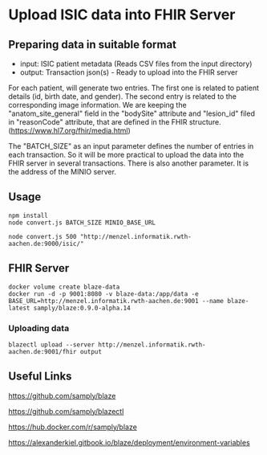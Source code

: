 # Upload ISIC data into FHIR Server

## Preparing data in suitable format
* input: ISIC patient metadata (Reads CSV files from the input directory)
* output: Transaction json(s) - Ready to upload into the FHIR server

For each patient, will generate two entries. The first one is related to patient details (id, birth date, and gender). The second entry is related to the corresponding image information. 
We are keeping the "anatom_site_general" field in the "bodySite" attribute and "lesion_id" filed in "reasonCode" attribute, that are defined in the FHIR structure. (https://www.hl7.org/fhir/media.html)

The "BATCH_SIZE" as an input parameter defines the number of entries in each transaction. So it will be more practical to upload the data into the FHIR server in several transactions.
There is also another parameter. It is the address of the MINIO server.

## Usage

```
npm install
node convert.js BATCH_SIZE MINIO_BASE_URL
```

```
node convert.js 500 "http://menzel.informatik.rwth-aachen.de:9000/isic/"
```

## FHIR Server
```
docker volume create blaze-data
docker run -d -p 9001:8080 -v blaze-data:/app/data -e BASE_URL=http://menzel.informatik.rwth-aachen.de:9001 --name blaze-latest samply/blaze:0.9.0-alpha.14
```
### Uploading data
```
blazectl upload --server http://menzel.informatik.rwth-aachen.de:9001/fhir output
```

## Useful Links
https://github.com/samply/blaze

https://github.com/samply/blazectl

https://hub.docker.com/r/samply/blaze

https://alexanderkiel.gitbook.io/blaze/deployment/environment-variables